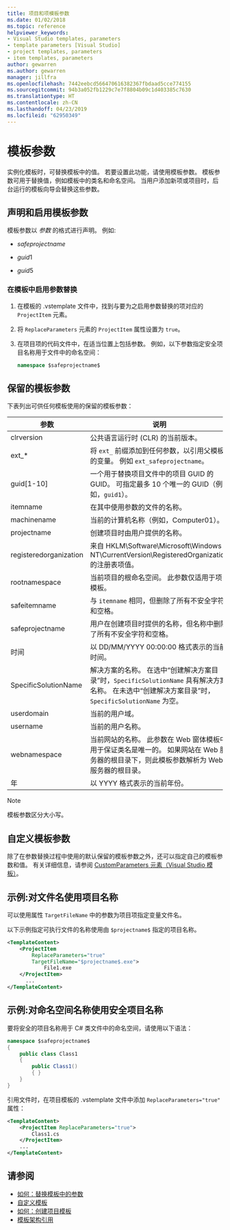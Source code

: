 ```yaml
---
title: 项目和项模板参数
ms.date: 01/02/2018
ms.topic: reference
helpviewer_keywords:
- Visual Studio templates, parameters
- template parameters [Visual Studio]
- project templates, parameters
- item templates, parameters
author: gewarren
ms.author: gewarren
manager: jillfra
ms.openlocfilehash: 7442eebcd566470616382367fbdaad5cce774155
ms.sourcegitcommit: 94b3a052fb1229c7e7f8804b09c1d403385c7630
ms.translationtype: HT
ms.contentlocale: zh-CN
ms.lasthandoff: 04/23/2019
ms.locfileid: "62950349"
---
```

# <a name="template-parameters"></a>模板参数

实例化模板时，可替换模板中的值。 若要设置此功能，请使用模板参数。 模板参数可用于替换值，例如模板中的类名和命名空间。 当用户添加新项或项目时，后台运行的模板向导会替换这些参数。

## <a name="declare-and-enable-template-parameters"></a>声明和启用模板参数

模板参数以 $参数$ 的格式进行声明。 例如:

- $safeprojectname$

- $guid1$

- $guid5$

### <a name="enable-parameter-substitution-in-templates"></a>在模板中启用参数替换

1. 在模板的 .vstemplate 文件中，找到与要为之启用参数替换的项对应的 `ProjectItem` 元素。

1. 将 `ReplaceParameters` 元素的 `ProjectItem` 属性设置为 `true`。

1. 在项目项的代码文件中，在适当位置上包括参数。 例如，以下参数指定安全项目名称用于文件中的命名空间：

    ```csharp
    namespace $safeprojectname$
    ```

## <a name="reserved-template-parameters"></a>保留的模板参数

下表列出可供任何模板使用的保留的模板参数：

|参数|说明|
|---------------|-----------------|
|clrversion|公共语言运行时 (CLR) 的当前版本。|
|ext_*|将 `ext_` 前缀添加到任何参数，以引用父模板的变量。 例如 `ext_safeprojectname`。|
|guid[1-10]|一个用于替换项目文件中的项目 GUID 的 GUID。 可指定最多 10 个唯一的 GUID（例如，`guid1`）。|
|itemname|在其中使用参数的文件的名称。|
|machinename|当前的计算机名称（例如，Computer01）。|
|projectname|创建项目时由用户提供的名称。|
|registeredorganization|来自 HKLM\Software\Microsoft\Windows NT\CurrentVersion\RegisteredOrganization 的注册表项值。|
|rootnamespace|当前项目的根命名空间。 此参数仅适用于项模板。|
|safeitemname|与 `itemname` 相同，但删除了所有不安全字符和空格。|
|safeprojectname|用户在创建项目时提供的名称，但名称中删除了所有不安全字符和空格。|
|时间|以 DD/MM/YYYY 00:00:00 格式表示的当前时间。|
|SpecificSolutionName|解决方案的名称。 在选中“创建解决方案目录”时，`SpecificSolutionName` 具有解决方案名称。 在未选中“创建解决方案目录”时，`SpecificSolutionName` 为空。|
|userdomain|当前的用户域。|
|username|当前的用户名称。|
|webnamespace|当前网站的名称。 此参数在 Web 窗体模板中用于保证类名是唯一的。 如果网站在 Web 服务器的根目录下，则此模板参数解析为 Web 服务器的根目录。|
|年|以 YYYY 格式表示的当前年份。|

> [!NOTE]
> 模板参数区分大小写。

## <a name="custom-template-parameters"></a>自定义模板参数

除了在参数替换过程中使用的默认保留的模板参数之外，还可以指定自己的模板参数和值。 有关详细信息，请参阅 [CustomParameters 元素（Visual Studio 模板）](../extensibility/customparameters-element-visual-studio-templates.md)。

## <a name="example-use-the-project-name-for-a-file-name"></a>示例:对文件名使用项目名称

可以使用属性 `TargetFileName` 中的参数为项目项指定变量文件名。

以下示例指定可执行文件的名称使用由 `$projectname$` 指定的项目名称。

```xml
<TemplateContent>
    <ProjectItem
        ReplaceParameters="true"
        TargetFileName="$projectname$.exe">
            File1.exe
    </ProjectItem>
      ...
</TemplateContent>
```

## <a name="example-use-the-safe-project-name-for-the-namespace-name"></a>示例:对命名空间名称使用安全项目名称

要将安全的项目名称用于 C# 类文件中的命名空间，请使用以下语法：

```csharp
namespace $safeprojectname$
{
    public class Class1
    {
        public Class1()
        { }
    }
}
```

引用文件时，在项目模板的 .vstemplate 文件中添加 `ReplaceParameters="true"` 属性：

```xml
<TemplateContent>
    <ProjectItem ReplaceParameters="true">
        Class1.cs
    </ProjectItem>
    ...
</TemplateContent>
```

## <a name="see-also"></a>请参阅

- [如何：替换模板中的参数](how-to-substitute-parameters-in-a-template.md)
- [自定义模板](../ide/customizing-project-and-item-templates.md)
- [如何：创建项目模板](../ide/how-to-create-project-templates.md)
- [模板架构引用](../extensibility/visual-studio-template-schema-reference.md)

